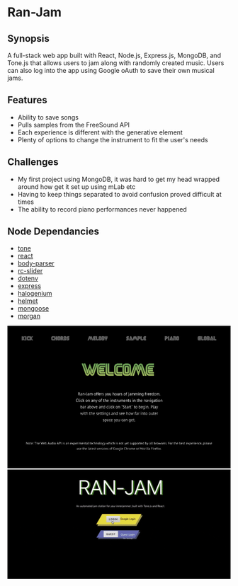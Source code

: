 # Ran-Jam

## Synopsis
A full-stack web app built with React, Node.js, Express.js, MongoDB, and Tone.js that allows users to jam along with randomly created music. Users can also log into the app using Google oAuth to save their own musical jams.

## Features
- Ability to save songs
- Pulls samples from the FreeSound API
- Each experience is different with the generative element
- Plenty of options to change the instrument to fit the user's needs

## Challenges
- My first project using MongoDB, it was hard to get my head wrapped around how get it set up using mLab etc
- Having to keep things separated to avoid confusion proved difficult at times
- The ability to record piano performances never happened

## Node Dependancies
- [tone](https://yarnpkg.com/en/package/tone)
- [react](https://yarnpkg.com/en/package/react)
- [body-parser](https://yarnpkg.com/en/package/body-parser) 
- [rc-slider](https://yarnpkg.com/en/package/rc-slider)
- [dotenv](https://yarnpkg.com/en/package/dotenv)
- [express](https://yarnpkg.com/en/package/express)
- [halogenium](https://yarnpkg.com/en/package/halogenium)
- [helmet](https://yarnpkg.com/en/package/helmet)
- [mongoose](https://yarnpkg.com/en/package/mongoose)
- [morgan](https://yarnpkg.com/en/package/morgan)

![Ran-Jam Screenshot](assests/screenshot1.png)
![Ran-Jam Video](assests/ran-jam.gif)
